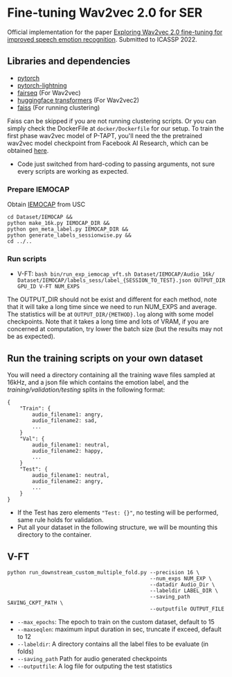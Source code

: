 # Fine-tuning Wav2vec 2.0 for SER
Official implementation for the paper [Exploring Wav2vec 2.0 fine-tuning for improved speech emotion recognition](http://arxiv.org/abs/2110.06309).
Submitted to ICASSP 2022.

## Libraries and dependencies
 - [pytorch](https://github.com/pytorch/pytorch)
 - [pytorch-lightning](https://github.com/PyTorchLightning/pytorch-lightning)
 - [fairseq](https://github.com/pytorch/fairseq) (For Wav2vec)
 - [huggingface transformers](https://huggingface.co) (For Wav2vec2)
 - [faiss](https://github.com/facebookresearch/faiss) (For running clustering)

Faiss can be skipped if you are not running clustering scripts.
Or you can simply check the DockerFile at `docker/Dockerfile` for our setup.
To train the first phase wav2vec model of P-TAPT, you'll need the the pretrained wav2vec model checkpoint from Facebook AI Research, which can be obtained [here](https://dl.fbaipublicfiles.com/fairseq/wav2vec/wav2vec_large.pt).

 - Code just switched from hard-coding to passing arguments, not sure every scripts are working as expected.

### Prepare IEMOCAP
Obtain [IEMOCAP](https://sail.usc.edu/iemocap/) from USC
```
cd Dataset/IEMOCAP &&
python make_16k.py IEMOCAP_DIR &&
python gen_meta_label.py IEMOCAP_DIR &&
python generate_labels_sessionwise.py &&
cd ../..
```

### Run scripts
 - V-FT: `bash bin/run_exp_iemocap_vft.sh Dataset/IEMOCAP/Audio_16k/ Dataset/IEMOCAP/labels_sess/label_{SESSION_TO_TEST}.json OUTPUT_DIR GPU_ID V-FT NUM_EXPS`

The OUTPUT_DIR should not be exist and different for each method, note that it will take a long time since we need to run NUM_EXPS and average. The statistics will be at `OUTPUT_DIR/{METHOD}.log` along with some model checkpoints. Note that it takes a long time and lots of VRAM, if you are concerned at computation, try lower the batch size (but the results may not be as expected).

## Run the training scripts on your own dataset
You will need a directory containing all the training wave files sampled at 16kHz, and a json file which contains the emotion label, and the *training/validation/testing* splits in the following format:
```
{
    "Train": {
        audio_filename1: angry,
        audio_filename2: sad,
        ...
    }
    "Val": {
        audio_filename1: neutral,
        audio_filename2: happy,
        ...
    }
    "Test": {
        audio_filename1: neutral,
        audio_filename2: angry,
        ...
    }
}
```
 - If the Test has zero elements `"Test: {}"`, no testing will be performed, same rule holds for validation.
 - Put all your dataset in the following structure, we will be mounting this directory to the container.

## V-FT
```
python run_downstream_custom_multiple_fold.py --precision 16 \
                                              --num_exps NUM_EXP \
                                              --datadir Audio_Dir \
                                              --labeldir LABEL_DIR \
                                              --saving_path SAVING_CKPT_PATH \
                                              --outputfile OUTPUT_FILE
```
 - `--max_epochs`: The epoch to train on the custom dataset, default to 15
 - `--maxseqlen`: maximum input duration in sec, truncate if exceed, default to 12
 - `--labeldir`: A directory contains all the label files to be evaluate (in folds)
 - `--saving_path` Path for audio generated checkpoints
 - `--outputfile`: A log file for outputing the test statistics
